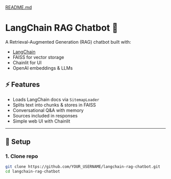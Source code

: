 [README.md](https://github.com/user-attachments/files/22134325/README.md)
# LangChain RAG Chatbot 🤖

A Retrieval-Augmented Generation (RAG) chatbot built with:
- [LangChain](https://www.langchain.com/)
- FAISS for vector storage
- Chainlit for UI
- OpenAI embeddings & LLMs

## ⚡ Features
- Loads LangChain docs via `SitemapLoader`
- Splits text into chunks & stores in FAISS
- Conversational Q&A with memory
- Sources included in responses
- Simple web UI with Chainlit

---

## 🚀 Setup

### 1. Clone repo
```bash
git clone https://github.com/YOUR_USERNAME/langchain-rag-chatbot.git
cd langchain-rag-chatbot

